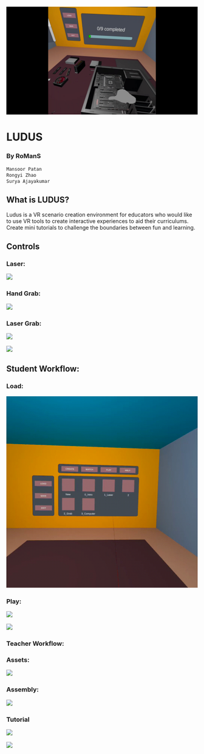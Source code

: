 ![](/webassets/Pitch.png)

# LUDUS
### By RoManS
	Mansoor Patan
	Rongyi Zhao
	Surya Ajayakumar


## What is LUDUS?

Ludus is a VR scenario creation environment for educators who would like to use VR tools to create interactive experiences to aid their curriculums. Create mini tutorials to challenge the boundaries between fun and learning.

## Controls

### Laser:

![](/webassets/Laser.gif)

### Hand Grab:

![](/webassets/Grab.gif)
	
### Laser Grab:

![](/webassets/LaserGrab.gif)

![](/webassets/AssetPull.gif)

## Student Workflow:

### Load:

![](/webassets/Load.gif)

### Play:

![](/webassets/Play_Interaction.gif)

![](/webassets/Play_FullAssembly.gif)

### Teacher Workflow:

### Assets:

![](/webassets/AssetPull.gif)

### Assembly:

![](/webassets/Assembly.gif)

### Tutorial

![](/webassets/Tutorial.gif)

![](/webassets/Play_Motion.gif)
